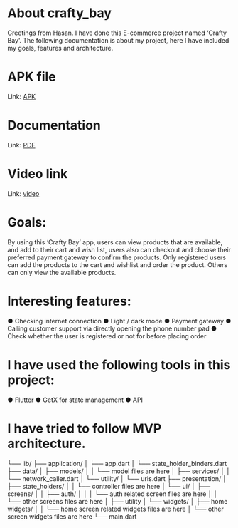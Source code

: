 # About crafty_bay

Greetings from Hasan. I have done this E-commerce project named ‘Crafty Bay’.
The following documentation is about my project, here I have included my goals, features and
architecture. 

# APK file 
Link: [APK](https://drive.google.com/file/d/1HAZjpmwKCssXxOJjidWX7Ho0qvHPbLJo/view?usp=sharing)

# Documentation 
Link: [PDF](https://drive.google.com/file/d/1QezFknLlKexvSLONr4tKjZ0lFWFKyyy3/view?usp=sharing)

# Video link
Link: [video](https://drive.google.com/file/d/1duUO0mTRpOabhhutBr5tAYfRDYH16lQu/view?usp=sharing)

# Goals:
By using this ‘Crafty Bay’ app, users can view products that are available, and add to their cart
and wish list, users also can checkout and choose their preferred payment gateway to confirm the
products. Only registered users can add the products to the cart and wishlist and order the
product. Others can only view the available products.

# Interesting features:
● Checking internet connection
● Light / dark mode
● Payment gateway
● Calling customer support via directly opening the phone number pad
● Check whether the user is registered or not for before placing order

# I have used the following tools in this project:
● Flutter
● GetX for state management
● API

# I have tried to follow MVP architecture.
└── lib/
├── application/
│ ├── app.dart
│ └── state_holder_binders.dart
├── data/
│ ├── models/
│ │ └── model files are here
│ ├── services/
│ │ └── network_caller.dart
│ └── utility/
│ └── urls.dart
├── presentation/
│ ├── state_holders/
│ │ └── controller files are here
│ └── ui/
│ ├── screens/
│ │ ├── auth/
│ │ │ └── auth related screen files are here
│ │ └── other screens files are here
│ ├── utility
│ └── widgets/
│ ├── home widgets/
│ │ └── home screen related widgets files are here
│ └── other screen widgets files are here
└── main.dart

